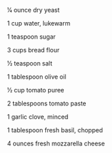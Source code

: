1⁄4 ounce dry yeast

1 cup water, lukewarm

1 teaspoon sugar

3 cups bread flour

1⁄2 teaspoon salt

1 tablespoon olive oil

1⁄2 cup tomato puree

2 tablespoons tomato paste

1 garlic clove, minced

1 tablespoon fresh basil, chopped

4 ounces fresh mozzarella cheese 